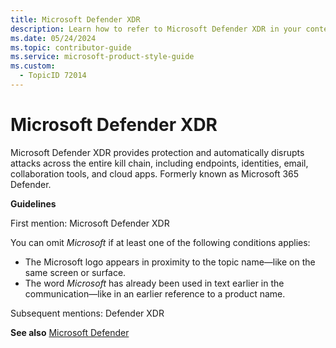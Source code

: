 ```yaml
---
title: Microsoft Defender XDR
description: Learn how to refer to Microsoft Defender XDR in your content.
ms.date: 05/24/2024
ms.topic: contributor-guide
ms.service: microsoft-product-style-guide
ms.custom:
  - TopicID 72014
---
```



# Microsoft Defender XDR

Microsoft Defender XDR provides protection and automatically disrupts attacks across the entire kill chain, including endpoints, identities, email, collaboration tools, and cloud apps. Formerly known as Microsoft 365 Defender.

**Guidelines**

First mention: Microsoft Defender XDR

You can omit *Microsoft* if at least one of the following conditions applies:

- The Microsoft logo appears in proximity to the topic name—like on the same screen or surface.
- The word *Microsoft* has already been used in text earlier in the communication—like in an earlier reference to a product name.

Subsequent mentions: Defender XDR

**See also** [Microsoft Defender](~\a_z_names_terms\m\microsoft-defender\microsoft-defender.md)

